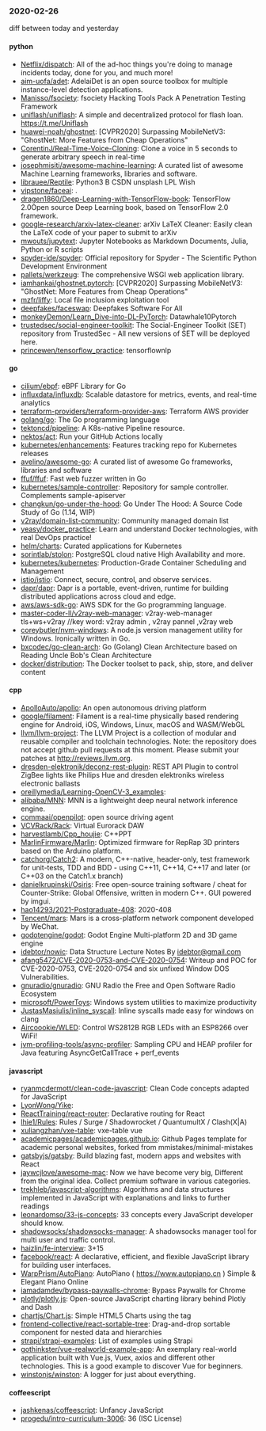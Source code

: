 ### 2020-02-26
diff between today and yesterday

#### python
* [Netflix/dispatch](https://github.com/Netflix/dispatch): All of the ad-hoc things you're doing to manage incidents today, done for you, and much more!
* [aim-uofa/adet](https://github.com/aim-uofa/adet): AdelaiDet is an open source toolbox for multiple instance-level detection applications.
* [Manisso/fsociety](https://github.com/Manisso/fsociety): fsociety Hacking Tools Pack  A Penetration Testing Framework
* [uniflash/uniflash](https://github.com/uniflash/uniflash): A simple and decentralized protocol for flash loan. https://t.me/Uniflash
* [huawei-noah/ghostnet](https://github.com/huawei-noah/ghostnet): [CVPR2020] Surpassing MobileNetV3: "GhostNet: More Features from Cheap Operations"
* [CorentinJ/Real-Time-Voice-Cloning](https://github.com/CorentinJ/Real-Time-Voice-Cloning): Clone a voice in 5 seconds to generate arbitrary speech in real-time
* [josephmisiti/awesome-machine-learning](https://github.com/josephmisiti/awesome-machine-learning): A curated list of awesome Machine Learning frameworks, libraries and software.
* [librauee/Reptile](https://github.com/librauee/Reptile):  Python3         B CSDN         unsplash      LPL        Wish
* [vipstone/faceai](https://github.com/vipstone/faceai): .
* [dragen1860/Deep-Learning-with-TensorFlow-book](https://github.com/dragen1860/Deep-Learning-with-TensorFlow-book): TensorFlow 2.0Open source Deep Learning book, based on TensorFlow 2.0 framework.
* [google-research/arxiv-latex-cleaner](https://github.com/google-research/arxiv-latex-cleaner): arXiv LaTeX Cleaner: Easily clean the LaTeX code of your paper to submit to arXiv
* [mwouts/jupytext](https://github.com/mwouts/jupytext): Jupyter Notebooks as Markdown Documents, Julia, Python or R scripts
* [spyder-ide/spyder](https://github.com/spyder-ide/spyder): Official repository for Spyder - The Scientific Python Development Environment
* [pallets/werkzeug](https://github.com/pallets/werkzeug): The comprehensive WSGI web application library.
* [iamhankai/ghostnet.pytorch](https://github.com/iamhankai/ghostnet.pytorch): [CVPR2020] Surpassing MobileNetV3: "GhostNet: More Features from Cheap Operations"
* [mzfr/liffy](https://github.com/mzfr/liffy): Local file inclusion exploitation tool
* [deepfakes/faceswap](https://github.com/deepfakes/faceswap): Deepfakes Software For All
* [monkeyDemon/Learn_Dive-into-DL-PyTorch](https://github.com/monkeyDemon/Learn_Dive-into-DL-PyTorch): Datawhale10Pytorch
* [trustedsec/social-engineer-toolkit](https://github.com/trustedsec/social-engineer-toolkit): The Social-Engineer Toolkit (SET) repository from TrustedSec - All new versions of SET will be deployed here.
* [princewen/tensorflow_practice](https://github.com/princewen/tensorflow_practice): tensorflownlp

#### go
* [cilium/ebpf](https://github.com/cilium/ebpf): eBPF Library for Go
* [influxdata/influxdb](https://github.com/influxdata/influxdb): Scalable datastore for metrics, events, and real-time analytics
* [terraform-providers/terraform-provider-aws](https://github.com/terraform-providers/terraform-provider-aws): Terraform AWS provider
* [golang/go](https://github.com/golang/go): The Go programming language
* [tektoncd/pipeline](https://github.com/tektoncd/pipeline): A K8s-native Pipeline resource.
* [nektos/act](https://github.com/nektos/act): Run your GitHub Actions locally
* [kubernetes/enhancements](https://github.com/kubernetes/enhancements): Features tracking repo for Kubernetes releases
* [avelino/awesome-go](https://github.com/avelino/awesome-go): A curated list of awesome Go frameworks, libraries and software
* [ffuf/ffuf](https://github.com/ffuf/ffuf): Fast web fuzzer written in Go
* [kubernetes/sample-controller](https://github.com/kubernetes/sample-controller): Repository for sample controller. Complements sample-apiserver
* [changkun/go-under-the-hood](https://github.com/changkun/go-under-the-hood):  Go Under The Hood: A Source Code Study of Go (1.14, WIP)
* [v2ray/domain-list-community](https://github.com/v2ray/domain-list-community): Community managed domain list
* [yeasy/docker_practice](https://github.com/yeasy/docker_practice): Learn and understand Docker technologies, with real DevOps practice!
* [helm/charts](https://github.com/helm/charts): Curated applications for Kubernetes
* [sorintlab/stolon](https://github.com/sorintlab/stolon): PostgreSQL cloud native High Availability and more.
* [kubernetes/kubernetes](https://github.com/kubernetes/kubernetes): Production-Grade Container Scheduling and Management
* [istio/istio](https://github.com/istio/istio): Connect, secure, control, and observe services.
* [dapr/dapr](https://github.com/dapr/dapr): Dapr is a portable, event-driven, runtime for building distributed applications across cloud and edge.
* [aws/aws-sdk-go](https://github.com/aws/aws-sdk-go): AWS SDK for the Go programming language.
* [master-coder-ll/v2ray-web-manager](https://github.com/master-coder-ll/v2ray-web-manager): v2ray-web-manager tls+ws+v2ray //key word: v2ray admin , v2ray pannel ,v2ray web
* [coreybutler/nvm-windows](https://github.com/coreybutler/nvm-windows): A node.js version management utility for Windows. Ironically written in Go.
* [bxcodec/go-clean-arch](https://github.com/bxcodec/go-clean-arch): Go (Golang) Clean Architecture based on Reading Uncle Bob's Clean Architecture
* [docker/distribution](https://github.com/docker/distribution): The Docker toolset to pack, ship, store, and deliver content

#### cpp
* [ApolloAuto/apollo](https://github.com/ApolloAuto/apollo): An open autonomous driving platform
* [google/filament](https://github.com/google/filament): Filament is a real-time physically based rendering engine for Android, iOS, Windows, Linux, macOS and WASM/WebGL
* [llvm/llvm-project](https://github.com/llvm/llvm-project): The LLVM Project is a collection of modular and reusable compiler and toolchain technologies. Note: the repository does not accept github pull requests at this moment. Please submit your patches at http://reviews.llvm.org.
* [dresden-elektronik/deconz-rest-plugin](https://github.com/dresden-elektronik/deconz-rest-plugin): REST API Plugin to control ZigBee lights like Philips Hue and dresden elektroniks wireless electronic ballasts
* [oreillymedia/Learning-OpenCV-3_examples](https://github.com/oreillymedia/Learning-OpenCV-3_examples): 
* [alibaba/MNN](https://github.com/alibaba/MNN): MNN is a lightweight deep neural network inference engine.
* [commaai/openpilot](https://github.com/commaai/openpilot): open source driving agent
* [VCVRack/Rack](https://github.com/VCVRack/Rack): Virtual Eurorack DAW
* [harvestlamb/Cpp_houjie](https://github.com/harvestlamb/Cpp_houjie): C++PPT
* [MarlinFirmware/Marlin](https://github.com/MarlinFirmware/Marlin): Optimized firmware for RepRap 3D printers based on the Arduino platform.
* [catchorg/Catch2](https://github.com/catchorg/Catch2): A modern, C++-native, header-only, test framework for unit-tests, TDD and BDD - using C++11, C++14, C++17 and later (or C++03 on the Catch1.x branch)
* [danielkrupinski/Osiris](https://github.com/danielkrupinski/Osiris): Free open-source training software / cheat for Counter-Strike: Global Offensive, written in modern C++. GUI powered by imgui.
* [hao14293/2021-Postgraduate-408](https://github.com/hao14293/2021-Postgraduate-408): 2020-408
* [Tencent/mars](https://github.com/Tencent/mars): Mars is a cross-platform network component developed by WeChat.
* [godotengine/godot](https://github.com/godotengine/godot): Godot Engine  Multi-platform 2D and 3D game engine
* [idebtor/nowic](https://github.com/idebtor/nowic): Data Structure Lecture Notes By idebtor@gmail.com
* [afang5472/CVE-2020-0753-and-CVE-2020-0754](https://github.com/afang5472/CVE-2020-0753-and-CVE-2020-0754): Writeup and POC for CVE-2020-0753, CVE-2020-0754 and six unfixed Window DOS Vulnerabilities.
* [gnuradio/gnuradio](https://github.com/gnuradio/gnuradio): GNU Radio  the Free and Open Software Radio Ecosystem
* [microsoft/PowerToys](https://github.com/microsoft/PowerToys): Windows system utilities to maximize productivity
* [JustasMasiulis/inline_syscall](https://github.com/JustasMasiulis/inline_syscall): Inline syscalls made easy for windows on clang
* [Aircoookie/WLED](https://github.com/Aircoookie/WLED): Control WS2812B RGB LEDs with an ESP8266 over WiFi!
* [jvm-profiling-tools/async-profiler](https://github.com/jvm-profiling-tools/async-profiler): Sampling CPU and HEAP profiler for Java featuring AsyncGetCallTrace + perf_events

#### javascript
* [ryanmcdermott/clean-code-javascript](https://github.com/ryanmcdermott/clean-code-javascript):  Clean Code concepts adapted for JavaScript
* [LyonWong/Yike](https://github.com/LyonWong/Yike): 
* [ReactTraining/react-router](https://github.com/ReactTraining/react-router): Declarative routing for React
* [lhie1/Rules](https://github.com/lhie1/Rules): Rules / Surge / Shadowrocket / QuantumultX / Clash(X|A)
* [xuliangzhan/vxe-table](https://github.com/xuliangzhan/vxe-table):  vxe-table vue 
* [academicpages/academicpages.github.io](https://github.com/academicpages/academicpages.github.io): Github Pages template for academic personal websites, forked from mmistakes/minimal-mistakes
* [gatsbyjs/gatsby](https://github.com/gatsbyjs/gatsby): Build blazing fast, modern apps and websites with React
* [jaywcjlove/awesome-mac](https://github.com/jaywcjlove/awesome-mac):  Now we have become very big, Different from the original idea. Collect premium software in various categories.
* [trekhleb/javascript-algorithms](https://github.com/trekhleb/javascript-algorithms):  Algorithms and data structures implemented in JavaScript with explanations and links to further readings
* [leonardomso/33-js-concepts](https://github.com/leonardomso/33-js-concepts):  33 concepts every JavaScript developer should know.
* [shadowsocks/shadowsocks-manager](https://github.com/shadowsocks/shadowsocks-manager): A shadowsocks manager tool for multi user and traffic control.
* [haizlin/fe-interview](https://github.com/haizlin/fe-interview):  3+15
* [facebook/react](https://github.com/facebook/react): A declarative, efficient, and flexible JavaScript library for building user interfaces.
* [WarpPrism/AutoPiano](https://github.com/WarpPrism/AutoPiano):   AutoPiano ( https://www.autopiano.cn ) Simple & Elegant Piano Online
* [iamadamdev/bypass-paywalls-chrome](https://github.com/iamadamdev/bypass-paywalls-chrome): Bypass Paywalls for Chrome
* [plotly/plotly.js](https://github.com/plotly/plotly.js): Open-source JavaScript charting library behind Plotly and Dash
* [chartjs/Chart.js](https://github.com/chartjs/Chart.js): Simple HTML5 Charts using the <canvas> tag
* [frontend-collective/react-sortable-tree](https://github.com/frontend-collective/react-sortable-tree): Drag-and-drop sortable component for nested data and hierarchies
* [strapi/strapi-examples](https://github.com/strapi/strapi-examples):  List of examples using Strapi
* [gothinkster/vue-realworld-example-app](https://github.com/gothinkster/vue-realworld-example-app): An exemplary real-world application built with Vue.js, Vuex, axios and different other technologies. This is a good example to discover Vue for beginners.
* [winstonjs/winston](https://github.com/winstonjs/winston): A logger for just about everything.

#### coffeescript
* [jashkenas/coffeescript](https://github.com/jashkenas/coffeescript): Unfancy JavaScript
* [progedu/intro-curriculum-3006](https://github.com/progedu/intro-curriculum-3006): 36 (ISC License)

